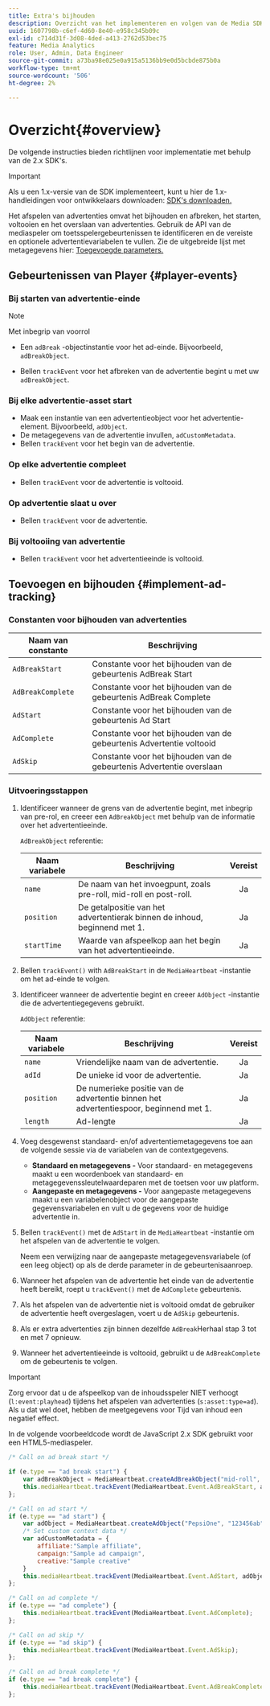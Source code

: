 ```yaml
---
title: Extra's bijhouden
description: Overzicht van het implementeren en volgen van de Media SDK.
uuid: 1607798b-c6ef-4d60-8e40-e958c345b09c
exl-id: c714d31f-3d08-4ded-a413-2762d53bec75
feature: Media Analytics
role: User, Admin, Data Engineer
source-git-commit: a73ba98e025e0a915a5136bb9e0d5bcbde875b0a
workflow-type: tm+mt
source-wordcount: '506'
ht-degree: 2%

---
```


# Overzicht{#overview}

De volgende instructies bieden richtlijnen voor implementatie met behulp van de 2.x SDK&#39;s.

>[!IMPORTANT]
>
>Als u een 1.x-versie van de SDK implementeert, kunt u hier de 1.x-handleidingen voor ontwikkelaars downloaden: [SDK&#39;s downloaden.](/help/getting-started/download-sdks.md)

Het afspelen van advertenties omvat het bijhouden en afbreken, het starten, voltooien en het overslaan van advertenties. Gebruik de API van de mediaspeler om toetsspelergebeurtenissen te identificeren en de vereiste en optionele advertentievariabelen te vullen. Zie de uitgebreide lijst met metagegevens hier: [Toegevoegde parameters.](../../implementation/variables/ad-parameters.md)

## Gebeurtenissen van Player {#player-events}


### Bij starten van advertentie-einde

>[!NOTE]
>Met inbegrip van voorrol

* Een `adBreak` -objectinstantie voor het ad-einde. Bijvoorbeeld, `adBreakObject`.

* Bellen `trackEvent` voor het afbreken van de advertentie begint u met uw `adBreakObject`.

### Bij elke advertentie-asset start

* Maak een instantie van een advertentieobject voor het advertentie-element. Bijvoorbeeld, `adObject`.
* De metagegevens van de advertentie invullen, `adCustomMetadata`.
* Bellen `trackEvent` voor het begin van de advertentie.

### Op elke advertentie compleet

* Bellen `trackEvent` voor de advertentie is voltooid.

### Op advertentie slaat u over

* Bellen `trackEvent` voor de advertentie.

### Bij voltooiing van advertentie

* Bellen `trackEvent` voor het advertentieeinde is voltooid.

## Toevoegen en bijhouden {#implement-ad-tracking}

### Constanten voor bijhouden van advertenties

| Naam van constante | Beschrijving   |
|---|---|
| `AdBreakStart` | Constante voor het bijhouden van de gebeurtenis AdBreak Start |
| `AdBreakComplete` | Constante voor het bijhouden van de gebeurtenis AdBreak Complete |
| `AdStart` | Constante voor het bijhouden van de gebeurtenis Ad Start |
| `AdComplete` | Constante voor het bijhouden van de gebeurtenis Advertentie voltooid |
| `AdSkip` | Constante voor het bijhouden van de gebeurtenis Advertentie overslaan |

### Uitvoeringsstappen

1. Identificeer wanneer de grens van de advertentie begint, met inbegrip van pre-rol, en creeer een `AdBreakObject` met behulp van de informatie over het advertentieeinde.

   `AdBreakObject` referentie:

   | Naam variabele | Beschrijving | Vereist |
   | --- | --- | :---: |
   | `name` | De naam van het invoegpunt, zoals pre-roll, mid-roll en post-roll. | Ja |
   | `position` | De getalpositie van het advertentierak binnen de inhoud, beginnend met 1. | Ja |
   | `startTime` | Waarde van afspeelkop aan het begin van het advertentieeinde. | Ja |

1. Bellen `trackEvent()` with `AdBreakStart` in de `MediaHeartbeat` -instantie om het ad-einde te volgen.

1. Identificeer wanneer de advertentie begint en creeer `AdObject` -instantie die de advertentiegegevens gebruikt.

   `AdObject` referentie:

   | Naam variabele | Beschrijving | Vereist |
   | --- | --- | :---: |
   | `name` | Vriendelijke naam van de advertentie. | Ja |
   | `adId` | De unieke id voor de advertentie. | Ja |
   | `position` | De numerieke positie van de advertentie binnen het advertentiespoor, beginnend met 1. | Ja |
   | `length` | Ad-lengte | Ja |

1. Voeg desgewenst standaard- en/of advertentiemetagegevens toe aan de volgende sessie via de variabelen van de contextgegevens.

   * **Standaard en metagegevens -** Voor standaard- en metagegevens maakt u een woordenboek van standaard- en metagegevenssleutelwaardeparen met de toetsen voor uw platform.
   * **Aangepaste en metagegevens -** Voor aangepaste metagegevens maakt u een variabelenobject voor de aangepaste gegevensvariabelen en vult u de gegevens voor de huidige advertentie in.

1. Bellen `trackEvent()` met de `AdStart` in de `MediaHeartbeat` -instantie om het afspelen van de advertentie te volgen.

   Neem een verwijzing naar de aangepaste metagegevensvariabele (of een leeg object) op als de derde parameter in de gebeurtenisaanroep.

1. Wanneer het afspelen van de advertentie het einde van de advertentie heeft bereikt, roept u `trackEvent()` met de `AdComplete` gebeurtenis.

1. Als het afspelen van de advertentie niet is voltooid omdat de gebruiker de advertentie heeft overgeslagen, voert u de `AdSkip` gebeurtenis.
1. Als er extra advertenties zijn binnen dezelfde `AdBreak`Herhaal stap 3 tot en met 7 opnieuw.
1. Wanneer het advertentieeinde is voltooid, gebruikt u de `AdBreakComplete` om de gebeurtenis te volgen.

>[!IMPORTANT]
>
>Zorg ervoor dat u de afspeelkop van de inhoudsspeler NIET verhoogt (`l:event:playhead`) tijdens het afspelen van advertenties (`s:asset:type=ad`). Als u dat wel doet, hebben de meetgegevens voor Tijd van inhoud een negatief effect.

In de volgende voorbeeldcode wordt de JavaScript 2.x SDK gebruikt voor een HTML5-mediaspeler.

```js
/* Call on ad break start */

if (e.type == "ad break start") {
    var adBreakObject = MediaHeartbeat.createAdBreakObject("mid-roll", 2, 500);
    this.mediaHeartbeat.trackEvent(MediaHeartbeat.Event.AdBreakStart, adBreakObject);
};

/* Call on ad start */
if (e.type == "ad start") {
    var adObject = MediaHeartbeat.createAdObject("PepsiOne", "123456ab", 1, 30);
    /* Set custom context data */
    var adCustomMetadata = {
        affiliate:"Sample affiliate",
        campaign:"Sample ad campaign",
        creative:"Sample creative"
    }
    this.mediaHeartbeat.trackEvent(MediaHeartbeat.Event.AdStart, adObject, adCustomMetadata);
};

/* Call on ad complete */
if (e.type == "ad complete") {
    this.mediaHeartbeat.trackEvent(MediaHeartbeat.Event.AdComplete);
};

/* Call on ad skip */
if (e.type == "ad skip") {
    this.mediaHeartbeat.trackEvent(MediaHeartbeat.Event.AdSkip);
};

/* Call on ad break complete */
if (e.type == "ad break complete") {
    this.mediaHeartbeat.trackEvent(MediaHeartbeat.Event.AdBreakComplete);
};
```
